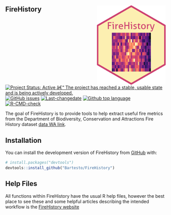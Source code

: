
<!-- README.md is generated from README.Rmd. Please edit that file -->

## FireHistory <img src='man/figures/FireHistory.png' align="right" height="250" />

<!-- badges: start -->

[![Project Status: Active â€“ The project has reached a stable, usable
state and is being actively
developed.](https://www.repostatus.org/badges/latest/active.svg)](https://www.repostatus.org/#active)
[![GitHub
issues](https://img.shields.io/github/issues/Bartesto/FireHistory.svg?style=popout)](https://github.com/Bartesto/FireHistory/issues/)
[![Last-changedate](https://img.shields.io/github/last-commit/Bartesto/FireHistory.svg)](https://github.com/Bartesto/FireHistory/commits/master)
[![Github top
language](https://img.shields.io/github/languages/top/Bartesto/FireHistory.svg)](https://github.com/Bartesto/FireHistory/)
[![R-CMD-check](https://github.com/dbca-wa/Bartesto/FireHistory/R-CMD-check/badge.svg)](https://github.com/Bartesto/FireHistory/actions)
<!-- badges: end -->

The goal of FireHistory is to provide tools to help extract useful fire
metrics from the Department of Biodiversity, Conservation and
Attractions Fire History dataset [data WA
link](https://catalogue.data.wa.gov.au/dataset/dbca-fire-history).

## Installation

You can install the development version of FireHistory from
[GitHub](https://github.com/) with:

``` r
# install.packages("devtools")
devtools::install_github("Bartesto/FireHistory")
```

## Help Files

All functions within FireHistory have the usual R help files, however
the best place to see these and some helpful articles describing the
intended workflow is the [FireHistory
website](https://bartesto.github.io/FireHistory/index.html)
